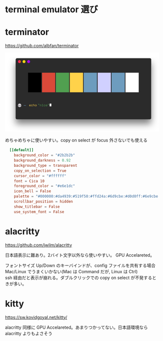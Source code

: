 terminal emulator 選び
=====


# terminator

https://github.com/albfan/terminator

![img](https://raw.githubusercontent.com/EliverLara/terminator-themes/af6ec7a1a72963d301dfd0e71b338d8cb1e2e473/images/Broadcast.png)

めちゃめちゃに使いやすい。copy on select が focus 外さないでも使える


```toml
  [[default]]
    background_color = "#2b2b2b"
    background_darkness = 0.92
    background_type = transparent
    copy_on_selection = True
    cursor_color = "#ffffff"
    font = Cica 10
    foreground_color = "#e6e1dc"
    icon_bell = False
    palette = "#000000:#da4939:#519f50:#ffd24a:#6d9cbe:#d0d0ff:#6e9cbe:#ffffff:#555753:#ff7b6b:#83d182:#ffff7c:#9fcef0:#ffffff:#a0cef0:#ffffff"
    scrollbar_position = hidden
    show_titlebar = False
    use_system_font = False
```

# alacritty

https://github.com/jwilm/alacritty

日本語表示に難あり。2バイト文字以外なら使いやすい。
GPU Accelareted。

フォントサイズ Up/Down のキーバインドが、config ファイルを共有する場合 Mac/Linux でうまくいかない(Mac は Command だが, Linux は Ctrl)
</br>
ssh 経由だと表示が崩れる。ダブルクリックでの copy on select が不発するときが多い。

# kitty

https://sw.kovidgoyal.net/kitty/

alacritty 同様に GPU Accelareted。あまりつかってない。日本語環境なら alacritty よりもよさそう


